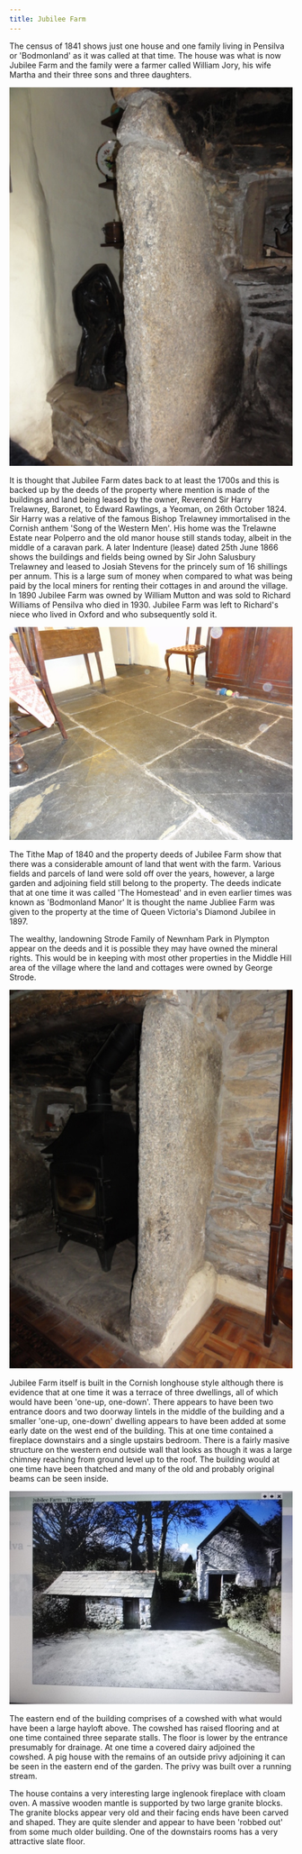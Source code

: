 ```yaml
---
title: Jubilee Farm
---
```


The census of 1841 shows just one house and one family living in Pensilva or 'Bodmonland' as it was called at that time. The house was what is now Jubilee Farm and the family were a farmer called William Jory, his wife Martha and their three sons and three daughters.

![Fireplace with Cloam Oven](./jubilee-farm/Jubilee_Farm_001.jpg)

It is thought that Jubilee Farm dates back to at least the 1700s and this is backed up by the deeds of the property where mention is made of the buildings and land being leased by the owner, Reverend Sir Harry Trelawney, Baronet, to Edward Rawlings, a Yeoman, on 26th October 1824. Sir Harry was a relative of the famous Bishop Trelawney immortalised in the Cornish anthem 'Song of the Western Men'. His home was the Trelawne Estate near Polperro and the old manor house still stands today, albeit in the middle of a caravan park. A later Indenture (lease) dated 25th June 1866 shows the buildings and fields being owned by Sir John Salusbury Trelawney and leased to Josiah Stevens for the princely sum of 16 shillings per annum. This is a large sum of money when compared to what was being paid by the local miners for renting their cottages in and around the village. In 1890 Jubilee Farm was owned by William Mutton and was sold to Richard Williams of Pensilva who died in 1930. Jubilee Farm was left to Richard's niece who lived in Oxford and who subsequently sold it.

![Slate floor](./jubilee-farm/Jubilee_Farm_002.jpg)

The Tithe Map of 1840 and the property deeds of Jubilee Farm show that there was a considerable amount of land that went with the farm. Various fields and parcels of land were sold off over the years, however, a large garden and adjoining field still belong to the property. The deeds indicate that at one time it was called 'The Homestead' and in even earlier times was known as 'Bodmonland Manor' It is thought the name Jubliee Farm was given to the property at the time of Queen Victoria's Diamond Jubilee in 1897.

The wealthy, landowning Strode Family of Newnham Park in Plympton appear on the deeds and it is possible they may have owned the mineral rights. This would be in keeping with most other properties in the Middle Hill area of the village where the land and cottages were owned by George Strode.

![Fireplace carved granite](./jubilee-farm/Jubilee_Farm_003.jpg)

Jubilee Farm itself is built in the Cornish longhouse style although there is evidence that at one time it was a terrace of three dwellings, all of which would have been 'one-up, one-down'. There appears to have been two entrance doors and two doorway lintels in the middle of the building and a smaller 'one-up, one-down' dwelling appears to have been added at some early date on the west end of the building. This at one time contained a fireplace downstairs and a single upstairs bedroom. There is a fairly masive structure on the western end outside wall that looks as though it was a large chimney reaching from ground level up to the roof. The building would at one time have been thatched and many of the old and probably original beams can be seen inside.

![Jubilee Farm looking westward](./jubilee-farm/DSC00459.JPG)

The eastern end of the building comprises of a cowshed with what would have been a large hayloft above. The cowshed has raised flooring and at one time contained three separate stalls. The floor is lower by the entrance presumably for drainage. At one time a covered dairy adjoined the cowshed. A pig house with the remains of an outside privy adjoining it can be seen in the eastern end of the garden. The privy was built over a running stream.

The house contains a very interesting large inglenook fireplace with cloam oven. A massive wooden mantle is supported by two large granite blocks. The granite blocks appear very old and their facing ends have been carved and shaped. They are quite slender and appear to have been 'robbed out' from some much older building. One of the downstairs rooms has a very attractive slate floor.
